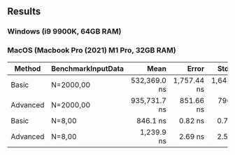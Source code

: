 ## Results
### Windows (i9 9900K, 64GB RAM)

### MacOS (Macbook Pro (2021) M1 Pro, 32GB RAM)
| Method   | BenchmarkInputData |         Mean |       Error |      StdDev |     Gen0 |     Gen1 |    Gen2 | Allocated |
|----------|--------------------|-------------:|------------:|------------:|---------:|---------:|--------:|----------:|
| Basic    | N=2000,00          | 532,369.0 ns | 1,757.44 ns | 1,643.91 ns | 200.1953 | 200.1953 | 34.1797 |  374002 B |
| Advanced | N=2000,00          | 935,731.7 ns |   851.66 ns |   796.64 ns |  32.2266 |   0.9766 |       - |  205601 B |
| Basic    | N=8,00             |     846.1 ns |     0.82 ns |     0.73 ns |   0.1640 |   0.0010 |       - |    1032 B |
| Advanced | N=8,00             |   1,239.9 ns |     2.69 ns |     2.51 ns |   0.0801 |   0.0019 |       - |     512 B |

